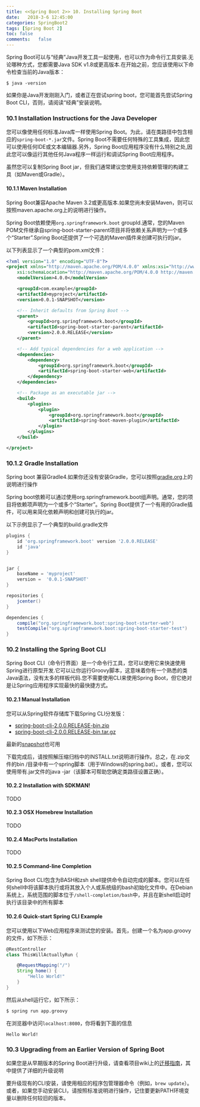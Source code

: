 ```yaml
---
title: <<Spring Boot 2>> 10. Installing Spring Boot
date:	2018-3-6 12:45:00
categories:	SpringBoot2
tags: [Spring Boot 2]
toc: false
comments:	false
---
```


Spring Boot可以与“经典”Java开发工具一起使用，也可以作为命令行工具安装.无论哪种方式，您都需要Java SDK v1.8或更高版本.在开始之前，您应该使用以下命令检查当前的Java版本：

```
$ java -version
```

如果你是Java开发刚刚入门，或者正在尝试spring boot，您可能首先尝试Spring Boot CLI，否则，请阅读“经典”安装说明。

### 10.1 Installation Instructions for the Java Developer

您可以像使用任何标准Java库一样使用Spring Boot。为此，请在类路径中包含相应的`spring-boot-*.jar`文件。Spring Boot不需要任何特殊的工具集成，因此您可以使用任何IDE或文本编辑器.另外，Spring Boot应用程序没有什么特别之处,因此您可以像运行其他任何Java程序一样运行和调试Spring Boot应用程序。

虽然您可以复制Spring Boot jar，但我们通常建议您使用支持依赖管理的构建工具（如Maven或Gradle）。

#### 10.1.1 Maven Installation

Spring Boot兼容Apache Maven 3.2或更高版本.如果您尚未安装Maven，则可以按照maven.apache.org上的说明进行操作。

Spring Boot依赖使用`org.springframework.boot` groupId.通常，您的Maven POM文件继承自spring-boot-starter-parent项目并将依赖关系声明为一个或多个“Starter”.Spring Boot还提供了一个可选的Maven插件来创建可执行的jar。

以下列表显示了一个典型的pom.xml文件：

```xml
<?xml version="1.0" encoding="UTF-8"?>
<project xmlns="http://maven.apache.org/POM/4.0.0" xmlns:xsi="http://www.w3.org/2001/XMLSchema-instance"
	xsi:schemaLocation="http://maven.apache.org/POM/4.0.0 http://maven.apache.org/xsd/maven-4.0.0.xsd">
	<modelVersion>4.0.0</modelVersion>

	<groupId>com.example</groupId>
	<artifactId>myproject</artifactId>
	<version>0.0.1-SNAPSHOT</version>

	<!-- Inherit defaults from Spring Boot -->
	<parent>
		<groupId>org.springframework.boot</groupId>
		<artifactId>spring-boot-starter-parent</artifactId>
		<version>2.0.0.RELEASE</version>
	</parent>

	<!-- Add typical dependencies for a web application -->
	<dependencies>
		<dependency>
			<groupId>org.springframework.boot</groupId>
			<artifactId>spring-boot-starter-web</artifactId>
		</dependency>
	</dependencies>

	<!-- Package as an executable jar -->
	<build>
		<plugins>
			<plugin>
				<groupId>org.springframework.boot</groupId>
				<artifactId>spring-boot-maven-plugin</artifactId>
			</plugin>
		</plugins>
	</build>

</project>
```

### 10.1.2 Gradle Installation

Spring boot 兼容Gradle4.如果你还没有安装Gradle，您可以按照[gradle.org](https://gradle.org/)上的说明进行操作

Spring boot依赖可以通过使用org.springframework.boot组声明。通常，您的项目将依赖项声明为一个或多个“Starter”。Spring Boot提供了一个有用的Gradle插件，可以用来简化依赖声明和创建可执行的jar。

以下示例显示了一个典型的build.gradle文件

```gradle
plugins {
	id 'org.springframework.boot' version '2.0.0.RELEASE'
	id 'java'
}


jar {
	baseName = 'myproject'
	version =  '0.0.1-SNAPSHOT'
}

repositories {
	jcenter()
}

dependencies {
	compile("org.springframework.boot:spring-boot-starter-web")
	testCompile("org.springframework.boot:spring-boot-starter-test")
}
```

### 10.2 Installing the Spring Boot CLI

Spring Boot CLI（命令行界面）是一个命令行工具，您可以使用它来快速使用Spring进行原型开发.它可以让你运行Groovy脚本，这意味着你有一个熟悉的类Java语法，没有太多的样板代码.您不需要使用CLI来使用Spring Boot，但它绝对是让Spring应用程序实现最快的最快捷方式。

#### 10.2.1 Manual Installation

您可以从Spring软件存储库下载Spring CLI分发版：

* [spring-boot-cli-2.0.0.RELEASE-bin.zip](https://repo.spring.io/release/org/springframework/boot/spring-boot-cli/2.0.0.RELEASE/spring-boot-cli-2.0.0.RELEASE-bin.zip)
* [spring-boot-cli-2.0.0.RELEASE-bin.tar.gz](https://repo.spring.io/release/org/springframework/boot/spring-boot-cli/2.0.0.RELEASE/spring-boot-cli-2.0.0.RELEASE-bin.tar.gz)

最新的[snapshot](https://repo.spring.io/snapshot/org/springframework/boot/spring-boot-cli/)也可用

下载完成后，请按照解压缩归档中的INSTALL.txt说明进行操作。总之，在.zip文件的bin /目录中有一个spring脚本（用于Windows的spring.bat）。或者，您可以使用带有.jar文件的java -jar（该脚本可帮助您确定类路径设置正确）。

#### 10.2.2 Installation with SDKMAN!

TODO

#### 10.2.3 OSX Homebrew Installation

TODO

#### 10.2.4 MacPorts Installation

TODO

#### 10.2.5 Command-line Completion

Spring Boot CLI包含为BASH和zsh shell提供命令自动完成的脚本。您可以在任何shell中将该脚本执行或将其放入个人或系统级的bash初始化文件中。在Debian系统上，系统范围的脚本位于`/shell-completion/bash`中，并且在新shell启动时执行该目录中的所有脚本

#### 10.2.6 Quick-start Spring CLI Example

您可以使用以下Web应用程序来测试您的安装。首先，创建一个名为app.groovy的文件，如下所示：

```groovy
@RestController
class ThisWillActuallyRun {

	@RequestMapping("/")
	String home() {
		"Hello World!"
	}
}
```

然后从shell运行它，如下所示：

```bash
$ spring run app.groovy
```

在浏览器中访问`localhost:8080`，你将看到下面的信息

```
Hello World!
```

### 10.3 Upgrading from an Earlier Version of Spring Boot

如果您是从早期版本的Spring Boot进行升级，请查看项目wiki上的[迁移指南](https://github.com/spring-projects/spring-boot/wiki/Spring-Boot-2.0-Migration-Guide)，其中提供了详细的升级说明

要升级现有的CLI安装，请使用相应的程序包管理器命令（例如，`brew update`）。或者，如果您手动安装CLI，请按照标准说明进行操作，记住要更新PATH环境变量以删除任何较旧的版本。

